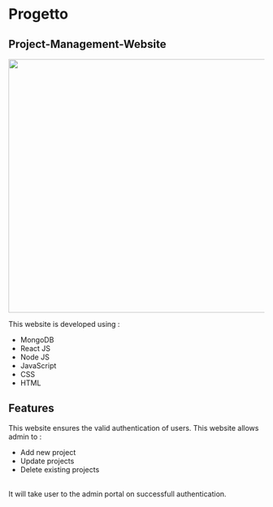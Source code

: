 # Progetto #

## Project-Management-Website ##

<img src="https://user-images.githubusercontent.com/92505473/187043066-6f236444-3121-454a-82a5-935f955d9418.png" width="850" height="500">

This website is developed using :
* MongoDB
* React JS
* Node JS
* JavaScript
* CSS
* HTML

## Features ##

This website ensures the valid authentication of users. This website allows admin to :
* Add new project
* Update projects
* Delete existing projects
<br>
It will take user to the admin portal on successfull authentication. 
